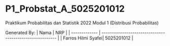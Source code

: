 # P1_Probstat_A_5025201012

Praktikum Probabilitas dan Statistik 2022 Modul 1 (Distribusi Probabilitas)

Generated By:
| Nama          | NRP                                                     | 
| ------------- | -------------------------------------------------------- |
| Farros Hilmi Syafei| 5025201012 | 
